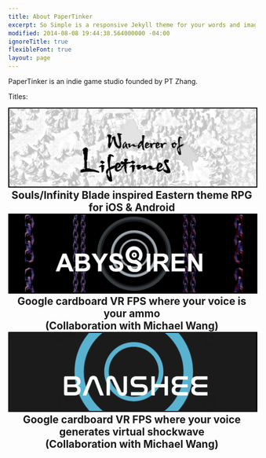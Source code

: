 ```yaml
---
title: About PaperTinker
excerpt: So Simple is a responsive Jekyll theme for your words and images.
modified: 2014-08-08 19:44:38.564000000 -04:00
ignoreTitle: true
flexibleFont: true
layout: page
---
```


PaperTinker is an indie game studio founded by PT Zhang.

Titles:
<div align="center" style="padding: 0em 0 0em 0;"><a href="/games/lifetimes/"><img style="border: 2px solid black;" src="/images/WandererOfLifetimesBanner3.jpg"></a></div>
<div align="center" style="padding: 0em 0 0em 0; font-size: 1.5em; font-weight: bold;">Souls/Infinity Blade inspired Eastern theme RPG for iOS & Android</div>

<div align="center" style="padding: 0em 0 0em 0;"><a href="/games/abyssiren/"><img style="border: 2px solid black;" src="/images/AbyssirenBanner.png"></a></div>
<div align="center" style="padding: 0em 0 0em 0; font-size: 1.5em; font-weight: bold;">Google cardboard VR FPS where your voice is your ammo
<br>
(Collaboration with Michael Wang)</div>

<div align="center" style="padding: 0em 0 0em 0;"><a href="/games/banshee/"><img style="border: 2px solid black;" src="/images/BansheeBanner.png"></a></div>
<div align="center" style="padding: 0em 0 0em 0; font-size: 1.5em; font-weight: bold;">Google cardboard VR FPS where your voice generates virtual shockwave
<br>
(Collaboration with Michael Wang)</div>
